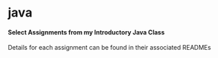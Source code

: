 # java

#### Select Assignments from my Introductory Java Class

Details for each assignment can be found in their associated READMEs
